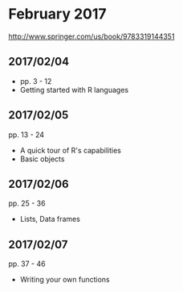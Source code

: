 # February 2017

http://www.springer.com/us/book/9783319144351

## 2017/02/04

- pp. 3 - 12
- Getting started with R languages

## 2017/02/05

pp. 13 - 24
- A quick tour of R's capabilities
- Basic objects

## 2017/02/06

pp. 25 - 36
- Lists, Data frames

## 2017/02/07

pp. 37 - 46
- Writing your own functions
